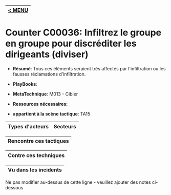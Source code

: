 |[< MENU](../README.md)|
|---|
# Counter C00036: Infiltrez le groupe en groupe pour discréditer les dirigeants (diviser)

* **Résumé**: Tous ces éléments seraient très affectés par l'infiltration ou les fausses réclamations d'infiltration.

* **PlayBooks**:

* **MetaTechnique**: M013 - Cibler

* **Ressources nécessaires:**

* **appartient à la scène tactique**: TA15


|Types d'acteurs |Secteurs |
|----------- |------- |



|Rencontre ces tactiques |
|---------------------- |



|Contre ces techniques |
|------------------------- |



|Vu dans les incidents |
|----------------- |


Ne pas modifier au-dessus de cette ligne - veuillez ajouter des notes ci-dessous